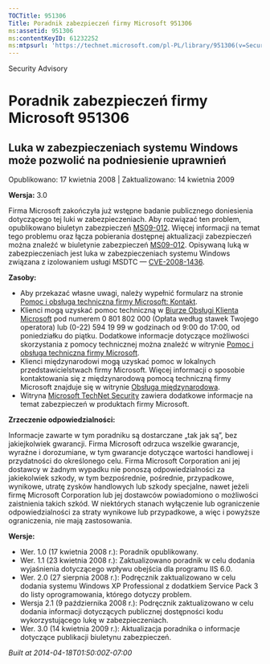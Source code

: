 ```yaml
---
TOCTitle: 951306
Title: Poradnik zabezpieczeń firmy Microsoft 951306
ms:assetid: 951306
ms:contentKeyID: 61232252
ms:mtpsurl: 'https://technet.microsoft.com/pl-PL/library/951306(v=Security.10)'
---
```


Security Advisory

Poradnik zabezpieczeń firmy Microsoft 951306
============================================

Luka w zabezpieczeniach systemu Windows może pozwolić na podniesienie uprawnień
-------------------------------------------------------------------------------

Opublikowano: 17 kwietnia 2008 | Zaktualizowano: 14 kwietnia 2009

**Wersja:** 3.0

Firma Microsoft zakończyła już wstępne badanie publicznego doniesienia dotyczącego tej luki w zabezpieczeniach. Aby rozwiązać ten problem, opublikowano biuletyn zabezpieczeń [MS09-012](http://go.microsoft.com/fwlink/?linkid=132587). Więcej informacji na temat tego problemu oraz łącza pobierania dostępnej aktualizacji zabezpieczeń można znaleźć w biuletynie zabezpieczeń [MS09-012](http://go.microsoft.com/fwlink/?linkid=132587). Opisywaną luką w zabezpieczeniach jest luka w zabezpieczeniach systemu Windows związana z izolowaniem usługi MSDTC — [CVE-2008-1436](http://www.cve.mitre.org/cgi-bin/cvename.cgi?name=cve-2008-1436).

**Zasoby:**

-   Aby przekazać własne uwagi, należy wypełnić formularz na stronie [Pomoc i obsługa techniczna firmy Microsoft: Kontakt](https://support.microsoft.com/common/survey.aspx?scid=sw;en;1257&amp;showpage=1&amp;ws=technet&amp;sd=tech).
-   Klienci mogą uzyskać pomoc techniczną w [Biurze Obsługi Klienta Microsoft](http://go.microsoft.com/fwlink/?linkid=21131) pod numerem 0 801 802 000 (Opłata według stawek Twojego operatora) lub (0-22) 594 19 99 w godzinach od 9:00 do 17:00, od poniedziałku do piątku. Dodatkowe informacje dotyczące możliwości skorzystania z pomocy technicznej można znaleźć w witrynie [Pomoc i obsługa techniczna firmy Microsoft](http://support.microsoft.com/?ln=pl).
-   Klienci międzynarodowi mogą uzyskać pomoc w lokalnych przedstawicielstwach firmy Microsoft. Więcej informacji o sposobie kontaktowania się z międzynarodową pomocą techniczną firmy Microsoft znajduje się w witrynie [Obsługa międzynarodowa](http://go.microsoft.com/fwlink/?linkid=21155).
-   Witryna [Microsoft TechNet Security](http://go.microsoft.com/fwlink/?linkid=21132) zawiera dodatkowe informacje na temat zabezpieczeń w produktach firmy Microsoft.

**Zrzeczenie odpowiedzialności:**

Informacje zawarte w tym poradniku są dostarczane „tak jak są”, bez jakiejkolwiek gwarancji. Firma Microsoft odrzuca wszelkie gwarancje, wyraźne i dorozumiane, w tym gwarancje dotyczące wartości handlowej i przydatności do określonego celu. Firma Microsoft Corporation ani jej dostawcy w żadnym wypadku nie ponoszą odpowiedzialności za jakiekolwiek szkody, w tym bezpośrednie, pośrednie, przypadkowe, wynikowe, utratę zysków handlowych lub szkody specjalne, nawet jeżeli firmę Microsoft Corporation lub jej dostawców powiadomiono o możliwości zaistnienia takich szkód. W niektórych stanach wyłączenie lub ograniczenie odpowiedzialności za straty wynikowe lub przypadkowe, a więc i powyższe ograniczenia, nie mają zastosowania.

**Wersje:**

-   Wer. 1.0 (17 kwietnia 2008 r.): Poradnik opublikowany.
-   Wer. 1.1 (23 kwietnia 2008 r.): Zaktualizowano poradnik w celu dodania wyjaśnienia dotyczącego wpływu obejścia dla programu IIS 6.0.
-   Wer. 2.0 (27 sierpnia 2008 r.): Podręcznik zaktualizowano w celu dodania systemu Windows XP Professional z dodatkiem Service Pack 3 do listy oprogramowania, którego dotyczy problem.
-   Wersja 2.1 (9 października 2008 r.): Podręcznik zaktualizowano w celu dodania informacji dotyczących publicznej dostępności kodu wykorzystującego lukę w zabezpieczeniach.
-   Wer. 3.0 (14 kwietnia 2009 r.): Aktualizacja poradnika o informacje dotyczące publikacji biuletynu zabezpieczeń.

*Built at 2014-04-18T01:50:00Z-07:00*
